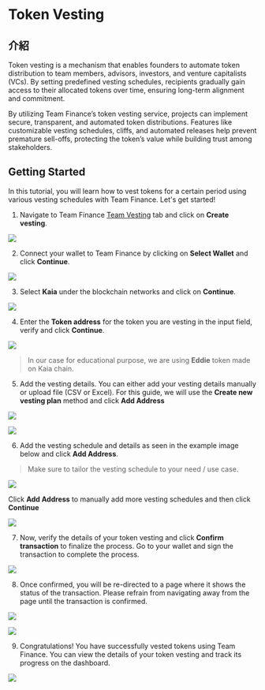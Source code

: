 # Token Vesting

## 介紹

Token vesting is a mechanism that enables founders to automate token distribution to team members, advisors, investors, and venture capitalists (VCs). By setting predefined vesting schedules, recipients gradually gain access to their allocated tokens over time, ensuring long-term alignment and commitment.

By utilizing Team Finance’s token vesting service, projects can implement secure, transparent, and automated token distributions. Features like customizable vesting schedules, cliffs, and automated releases help prevent premature sell-offs, protecting the token’s value while building trust among stakeholders.

## Getting Started

In this tutorial, you will learn how to vest tokens for a certain period using various vesting schedules with Team Finance. Let's get started!

1. Navigate to Team Finance [Team Vesting](https://app.team.finance/vesting) tab and click on **Create vesting**.

![](/img/build/tools/token-management/token-vesting/tv-step-1.png)

2. Connect your wallet to Team Finance by clicking on **Select Wallet** and click **Continue**.

![](/img/build/tools/token-management/token-vesting/tv-step-2.png)

3. Select **Kaia** under the blockchain networks and click on **Continue**.

![](/img/build/tools/token-management/token-vesting/tv-step-3.png)

4. Enter the **Token address** for the token you are vesting in the input field, verify and click **Continue**.

![](/img/build/tools/token-management/token-vesting/tv-step-4.png)

> In our case for educational purpose, we are using **Eddie** token made on Kaia chain.

5. Add the vesting details. You can either add your vesting details manually or upload file (CSV or Excel). For this guide, we will use the **Create new vesting plan** method and click **Add Address**

![](/img/build/tools/token-management/token-vesting/tv-step-5a.png)

![](/img/build/tools/token-management/token-vesting/tv-step-5b.png)

6. Add the vesting schedule and details as seen in the example image below and click **Add Address**.

> Make sure to tailor the vesting schedule to your need / use case.

![](/img/build/tools/token-management/token-vesting/tv-step-6a.png)

Click **Add Address** to manually add more vesting schedules and then click **Continue**

![](/img/build/tools/token-management/token-vesting/tv-step-6b.png)

7. Now, verify the details of your token vesting and click **Confirm transaction** to finalize the process. Go to your wallet and sign the transaction to complete the process.

![](/img/build/tools/token-management/token-vesting/tv-step-7.png)

8. Once confirmed, you will be re-directed to a page where it shows the status of the transaction. Please refrain from navigating away from the page until the transaction is confirmed.

![](/img/build/tools/token-management/token-vesting/tv-step-8a.png)

![](/img/build/tools/token-management/token-vesting/tv-step-8b.png)

9. Congratulations! You have successfully vested tokens using Team Finance. You can view the details of your token vesting and track its progress on the dashboard.

![](/img/build/tools/token-management/token-vesting/tv-step-9.png)

